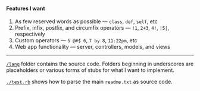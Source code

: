 #### Features I want
1. As few reserved words as possible — `class`, `def`, `self`, etc
2. Prefix, infix, postfix, and circumfix operators — `!1`, `2+3`, `4!`, `|5|`, respectively
3. Custom operators — `5 @#$ 6`, `7 by 8`, `11:22pm`, etc
4. Web app functionality — server, controllers, models, and views

---

[`/lang`](./lang) folder contains the source code. Folders beginning in underscores are placeholders or various forms of stubs for what I want to implement.

[`./test.rb`](./test.rb) shows how to parse the main `readme.txt` as source code.
